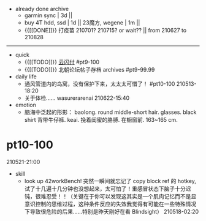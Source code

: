 - already done archive
    - garmin sync | 3d ||
    - buy 4T hdd, ssd | 1d || 23魔方, wegene | 1m ||
    - {{[[DONE]]}} 打疫苗 210701? 210715? or wait?? || from 210627 to 210828
- ---
- quick
    - {{[[TODO]]}} [云闪付](https://bbs.saraba1st.com/2b/thread-2029438-1-1.html) #pt9-100
    - {{[[TODO]]}} 北朝论坛帖子存档 archives #pt9-99.99
- daily life
    - 通风管道内的鸟窝，没有保护下来，太太太可惜了！ #pt10-100
210513-18:20
    - 关于体检…… wasurerarenai
210622-15:40
- emotion
    - 脑海中泛起的形影：
baolong.
round middle-short hair. glasses.
black shirt
背带牛仔裤. keai.
挽着闺蜜的胳膊. 在橱窗前.
163~165 cm.
# pt10-100
210521-21:00
- skill
    - look up 42workBench!
突然一瞬间就忘记了 copy block ref 的 hotkey, 试了十几遍十几分钟也没想起来，太可怕了！重感冒状态下脑子十分迟钝，很难忍受！！（关键在于你可以发现这其实是一个肌肉记忆而不是显意识控制的思维过程，这种条件反应的失效我觉得有可能在一些特殊情况下导致很危险的后果……特别是昨天刚好在看 Blindsight）
210518-02:20
